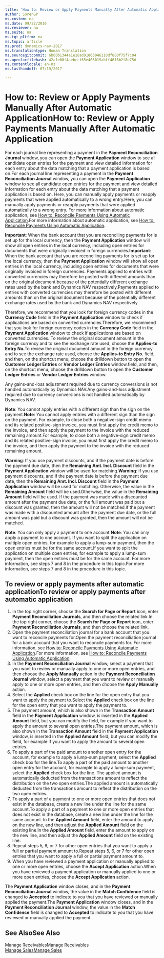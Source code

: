 ```yaml
---
title: 'How to: Review or Apply Payments Manually After Automatic Application'
author: SorenGP
ms.custom: na
ms.date: 09/22/2016
ms.reviewer: na
ms.suite: na
ms.tgt_pltfrm: na
ms.topic: article
ms.prod: dynamics-nav-2017
ms.translationtype: Human Translation
ms.sourcegitcommit: 6b60b1344a1e18ad91863046110df880f75f7c04
ms.openlocfilehash: 42a1e00f4aebccf65e403019abff4616b2f8e75d
ms.contentlocale: en-nz
ms.lasthandoff: 07/19/2017

---
```


# <a name="how-to-review-or-apply-payments-manually-after-automatic-application"></a><span data-ttu-id="9142f-102">How to: Review or Apply Payments Manually After Automatic Application</span><span class="sxs-lookup"><span data-stu-id="9142f-102">How to: Review or Apply Payments Manually After Automatic Application</span></span>
<span data-ttu-id="9142f-103">For each journal line representing a payment in the **Payment Reconciliation Journal** window, you can open the **Payment Application** window to see all candidate open entries for the payment and view detailed information for each entry about the data matching that a payment application is based on.</span><span class="sxs-lookup"><span data-stu-id="9142f-103">For each journal line representing a payment in the **Payment Reconciliation Journal** window, you can open the **Payment Application** window to see all candidate open entries for the payment and view detailed information for each entry about the data matching that a payment application is based on.</span></span> <span data-ttu-id="9142f-104">Here, you can manually apply payments or reapply payments that were applied automatically to a wrong entry.</span><span class="sxs-lookup"><span data-stu-id="9142f-104">Here, you can manually apply payments or reapply payments that were applied automatically to a wrong entry.</span></span> <span data-ttu-id="9142f-105">For more information about automatic application, see [How to: Reconcile Payments Using Automatic Application](receivables-how-reconcile-payments-auto-application.md).</span><span class="sxs-lookup"><span data-stu-id="9142f-105">For more information about automatic application, see [How to: Reconcile Payments Using Automatic Application](receivables-how-reconcile-payments-auto-application.md).</span></span>

<span data-ttu-id="9142f-106">**Important**: When the bank account that you are reconciling payments for is set up for the local currency, then the **Payment Application** window will show all open entries in the local currency, including open entries for documents that were originally invoiced in foreign currencies.</span><span class="sxs-lookup"><span data-stu-id="9142f-106">**Important**: When the bank account that you are reconciling payments for is set up for the local currency, then the **Payment Application** window will show all open entries in the local currency, including open entries for documents that were originally invoiced in foreign currencies.</span></span> <span data-ttu-id="9142f-107">Payments applied to entries with converted currencies may therefore be posted with different amounts than on the original document because of the potentially different exchange rates used by the bank and Dynamics NAV respectively.</span><span class="sxs-lookup"><span data-stu-id="9142f-107">Payments applied to entries with converted currencies may therefore be posted with different amounts than on the original document because of the potentially different exchange rates used by the bank and Dynamics NAV respectively.</span></span>

<span data-ttu-id="9142f-108">Therefore, we recommend that you look for foreign currency codes in the **Currency Code** field in the **Payment Application** window to check if applications are based on converted currencies.</span><span class="sxs-lookup"><span data-stu-id="9142f-108">Therefore, we recommend that you look for foreign currency codes in the **Currency Code** field in the **Payment Application** window to check if applications are based on converted currencies.</span></span> <span data-ttu-id="9142f-109">To review the original document amount in the foreign currency and to see the exchange rate used, choose the **Applies-to Entry No.**</span><span class="sxs-lookup"><span data-stu-id="9142f-109">To review the original document amount in the foreign currency and to see the exchange rate used, choose the **Applies-to Entry No.**</span></span> <span data-ttu-id="9142f-110">field, and then, on the shortcut menu, choose the drilldown button to open the **Customer Ledger Entries** or **Vendor Ledger Entries** window.</span><span class="sxs-lookup"><span data-stu-id="9142f-110">field, and then, on the shortcut menu, choose the drilldown button to open the **Customer Ledger Entries** or **Vendor Ledger Entries** window.</span></span>

<span data-ttu-id="9142f-111">Any gains-and-loss adjustment required due to currency conversions is not handled automatically by Dynamics NAV.</span><span class="sxs-lookup"><span data-stu-id="9142f-111">Any gains-and-loss adjustment required due to currency conversions is not handled automatically by Dynamics NAV.</span></span>

<span data-ttu-id="9142f-112">**Note**: You cannot apply entries with a different sign than the sign on the payment.</span><span class="sxs-lookup"><span data-stu-id="9142f-112">**Note**: You cannot apply entries with a different sign than the sign on the payment.</span></span> <span data-ttu-id="9142f-113">For example, to close both a negative-sign credit memo and its related positive-sign invoice, you must first apply the credit memo to the invoice, and then apply the payment to the invoice with the reduced remaining amount.</span><span class="sxs-lookup"><span data-stu-id="9142f-113">For example, to close both a negative-sign credit memo and its related positive-sign invoice, you must first apply the credit memo to the invoice, and then apply the payment to the invoice with the reduced remaining amount.</span></span>

<span data-ttu-id="9142f-114">**Warning**: If you use payment discounts, and if the payment date is before the payment due date, then the **Remaining Amt. Incl. Discount** field in the **Payment Application** window will be used for matching.</span><span class="sxs-lookup"><span data-stu-id="9142f-114">**Warning**: If you use payment discounts, and if the payment date is before the payment due date, then the **Remaining Amt. Incl. Discount** field in the **Payment Application** window will be used for matching.</span></span> <span data-ttu-id="9142f-115">Otherwise, the value in the **Remaining Amount** field will be used.</span><span class="sxs-lookup"><span data-stu-id="9142f-115">Otherwise, the value in the **Remaining Amount** field will be used.</span></span> <span data-ttu-id="9142f-116">If the payment was made with a discounted amount after the payment due date, or the full amount was paid but a discount was granted, then the amount will not be matched.</span><span class="sxs-lookup"><span data-stu-id="9142f-116">If the payment was made with a discounted amount after the payment due date, or the full amount was paid but a discount was granted, then the amount will not be matched.</span></span>

<span data-ttu-id="9142f-117">**Note**: You can only apply a payment to one account.</span><span class="sxs-lookup"><span data-stu-id="9142f-117">**Note**: You can only apply a payment to one account.</span></span> <span data-ttu-id="9142f-118">If you want to split the application on multiple open entries, for example to apply a lump-sum payment, then the open entries must be for the same account.</span><span class="sxs-lookup"><span data-stu-id="9142f-118">If you want to split the application on multiple open entries, for example to apply a lump-sum payment, then the open entries must be for the same account.</span></span> <span data-ttu-id="9142f-119">For more information, see steps 7 and 8 in the procedure in this topic.</span><span class="sxs-lookup"><span data-stu-id="9142f-119">For more information, see steps 7 and 8 in the procedure in this topic.</span></span>

## <a name="to-review-or-apply-payments-after-automatic-application"></a><span data-ttu-id="9142f-120">To review or apply payments after automatic application</span><span class="sxs-lookup"><span data-stu-id="9142f-120">To review or apply payments after automatic application</span></span>
1. <span data-ttu-id="9142f-121">In the top right corner, choose the **Search for Page or Report** icon, enter **Payment Reconciliation Journals**, and then choose the related link.</span><span class="sxs-lookup"><span data-stu-id="9142f-121">In the top right corner, choose the **Search for Page or Report** icon, enter **Payment Reconciliation Journals**, and then choose the related link.</span></span>
2. <span data-ttu-id="9142f-122">Open the payment reconciliation journal for a bank account that you want to reconcile payments for.</span><span class="sxs-lookup"><span data-stu-id="9142f-122">Open the payment reconciliation journal for a bank account that you want to reconcile payments for.</span></span> <span data-ttu-id="9142f-123">For more information, see [How to: Reconcile Payments Using Automatic Application](receivables-how-reconcile-payments-auto-application.md).</span><span class="sxs-lookup"><span data-stu-id="9142f-123">For more information, see [How to: Reconcile Payments Using Automatic Application](receivables-how-reconcile-payments-auto-application.md).</span></span>
3. <span data-ttu-id="9142f-124">In the **Payment Reconciliation Journal** window, select a payment that you want to review or manually apply to one or more open entries, and then choose the **Apply Manually** action.</span><span class="sxs-lookup"><span data-stu-id="9142f-124">In the **Payment Reconciliation Journal** window, select a payment that you want to review or manually apply to one or more open entries, and then choose the **Apply Manually** action.</span></span>
4. <span data-ttu-id="9142f-125">Select the **Applied** check box on the line for the open entry that you want to apply the payment to.</span><span class="sxs-lookup"><span data-stu-id="9142f-125">Select the **Applied** check box on the line for the open entry that you want to apply the payment to.</span></span>
5. <span data-ttu-id="9142f-126">The payment amount, which is also shown in the **Transaction Amount** field in the **Payment Application** window, is inserted in the **Applied Amount** field, but you can modify the field, for example if you want to apply the amount to several open entries.</span><span class="sxs-lookup"><span data-stu-id="9142f-126">The payment amount, which is also shown in the **Transaction Amount** field in the **Payment Application** window, is inserted in the **Applied Amount** field, but you can modify the field, for example if you want to apply the amount to several open entries.</span></span>
6. <span data-ttu-id="9142f-127">To apply a part of the paid amount to another open entry for the account, for example to apply a lump-sum payment, select the **Applied** check box for the line.</span><span class="sxs-lookup"><span data-stu-id="9142f-127">To apply a part of the paid amount to another open entry for the account, for example to apply a lump-sum payment, select the **Applied** check box for the line.</span></span> <span data-ttu-id="9142f-128">The applied amount is automatically deducted from the transactions amount to reflect the distribution on the two open entries.</span><span class="sxs-lookup"><span data-stu-id="9142f-128">The applied amount is automatically deducted from the transactions amount to reflect the distribution on the two open entries.</span></span>
7. <span data-ttu-id="9142f-129">To apply a part of a payment to one or more open entries that does not exist in the database, create a new line under the line for the same account.</span><span class="sxs-lookup"><span data-stu-id="9142f-129">To apply a part of a payment to one or more open entries that does not exist in the database, create a new line under the line for the same account.</span></span> <span data-ttu-id="9142f-130">In the **Applied Amount** field, enter the amount to apply on the new line, and then adjust the **Applied Amount** field on the existing line.</span><span class="sxs-lookup"><span data-stu-id="9142f-130">In the **Applied Amount** field, enter the amount to apply on the new line, and then adjust the **Applied Amount** field on the existing line.</span></span>
8. <span data-ttu-id="9142f-131">Repeat steps 5, 6, or 7 for other open entries that you want to apply a full or partial payment amount to.</span><span class="sxs-lookup"><span data-stu-id="9142f-131">Repeat steps 5, 6, or 7 for other open entries that you want to apply a full or partial payment amount to.</span></span>
9. <span data-ttu-id="9142f-132">When you have reviewed a payment application or manually applied to one or more open entries, choose the **Accept Application** action.</span><span class="sxs-lookup"><span data-stu-id="9142f-132">When you have reviewed a payment application or manually applied to one or more open entries, choose the **Accept Application** action.</span></span>

<span data-ttu-id="9142f-133">The **Payment Application** window  closes, and in the **Payment Reconciliation Journal** window, the value in the **Match Confidence** field is changed to **Accepted** to indicate to you that you have reviewed or manually applied the payment.</span><span class="sxs-lookup"><span data-stu-id="9142f-133">The **Payment Application** window  closes, and in the **Payment Reconciliation Journal** window, the value in the **Match Confidence** field is changed to **Accepted** to indicate to you that you have reviewed or manually applied the payment.</span></span>

## <a name="see-also"></a><span data-ttu-id="9142f-134">See Also</span><span class="sxs-lookup"><span data-stu-id="9142f-134">See Also</span></span>
[<span data-ttu-id="9142f-135">Manage Receivables</span><span class="sxs-lookup"><span data-stu-id="9142f-135">Manage Receivables</span></span>](receivables-manage-receivables.md)  
[<span data-ttu-id="9142f-136">Manage Sales</span><span class="sxs-lookup"><span data-stu-id="9142f-136">Manage Sales</span></span>](sales-manage-sales.md)

